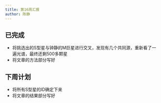 ```yaml
---
title: 第16周汇报
author: 陈静
---
```


## 已完成

- 将挑选出的S型星与钟静的M巨星进行交叉，发现有几个共同源，重新看了一遍光谱，最终还剩500多颗星
- 将文章的方法部分写好

## 下周计划

- 将所有S型星的ID确定下来
- 将文章的结果部分写好

  
